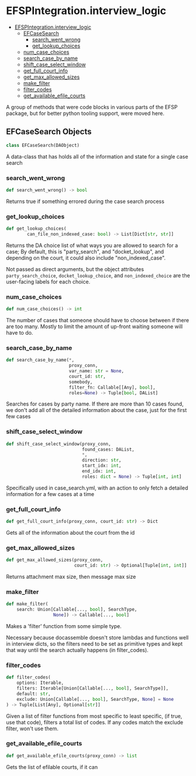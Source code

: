 # EFSPIntegration.interview_logic

* [EFSPIntegration.interview\_logic](#EFSPIntegration.interview_logic)
  * [EFCaseSearch](#EFSPIntegration.interview_logic.EFCaseSearch)
    * [search\_went\_wrong](#EFSPIntegration.interview_logic.EFCaseSearch.search_went_wrong)
    * [get\_lookup\_choices](#EFSPIntegration.interview_logic.EFCaseSearch.get_lookup_choices)
  * [num\_case\_choices](#EFSPIntegration.interview_logic.num_case_choices)
  * [search\_case\_by\_name](#EFSPIntegration.interview_logic.search_case_by_name)
  * [shift\_case\_select\_window](#EFSPIntegration.interview_logic.shift_case_select_window)
  * [get\_full\_court\_info](#EFSPIntegration.interview_logic.get_full_court_info)
  * [get\_max\_allowed\_sizes](#EFSPIntegration.interview_logic.get_max_allowed_sizes)
  * [make\_filter](#EFSPIntegration.interview_logic.make_filter)
  * [filter\_codes](#EFSPIntegration.interview_logic.filter_codes)
  * [get\_available\_efile\_courts](#EFSPIntegration.interview_logic.get_available_efile_courts)


A group of methods that were code blocks in various parts of the EFSP
package, but for better python tooling support, were moved here.

<a id="EFSPIntegration.interview_logic.EFCaseSearch"></a>

## EFCaseSearch Objects

```python
class EFCaseSearch(DAObject)
```

A data-class that has holds all of the information and state for a single case search

<a id="EFSPIntegration.interview_logic.EFCaseSearch.search_went_wrong"></a>

### search\_went\_wrong

```python
def search_went_wrong() -> bool
```

Returns true if something errored during the case search process

<a id="EFSPIntegration.interview_logic.EFCaseSearch.get_lookup_choices"></a>

### get\_lookup\_choices

```python
def get_lookup_choices(
        can_file_non_indexed_case: bool) -> List[Dict[str, str]]
```

Returns the DA choice list of what ways you are allowed to search for a case;
By default, this is &quot;party_search&quot;, and &quot;docket_lookup&quot;, and depending on the
court, it could also include &quot;non_indexed_case&quot;.

Not passed as direct arguments, but the object attributes `party_search_choice`,
`docket_lookup_choice`, and `non_indexed_choice` are the user-facing labels
for each choice.

<a id="EFSPIntegration.interview_logic.num_case_choices"></a>

### num\_case\_choices

```python
def num_case_choices() -> int
```

The number of cases that someone should have to choose between if there are too many.
Mostly to limit the amount of up-front waiting someone will have to do.

<a id="EFSPIntegration.interview_logic.search_case_by_name"></a>

### search\_case\_by\_name

```python
def search_case_by_name(*,
                        proxy_conn,
                        var_name: str = None,
                        court_id: str,
                        somebody,
                        filter_fn: Callable[[Any], bool],
                        roles=None) -> Tuple[bool, DAList]
```

Searches for cases by party name. If there are more than 10 cases found, we don&#x27;t
add all of the detailed information about the case, just for the first few cases

<a id="EFSPIntegration.interview_logic.shift_case_select_window"></a>

### shift\_case\_select\_window

```python
def shift_case_select_window(proxy_conn,
                             found_cases: DAList,
                             *,
                             direction: str,
                             start_idx: int,
                             end_idx: int,
                             roles: dict = None) -> Tuple[int, int]
```

Specifically used in case_search.yml, with an action to only fetch a detailed information
for a few cases at a time

<a id="EFSPIntegration.interview_logic.get_full_court_info"></a>

### get\_full\_court\_info

```python
def get_full_court_info(proxy_conn, court_id: str) -> Dict
```

Gets all of the information about the court from the id

<a id="EFSPIntegration.interview_logic.get_max_allowed_sizes"></a>

### get\_max\_allowed\_sizes

```python
def get_max_allowed_sizes(proxy_conn,
                          court_id: str) -> Optional[Tuple[int, int]]
```

Returns attachment max size, then message max size

<a id="EFSPIntegration.interview_logic.make_filter"></a>

### make\_filter

```python
def make_filter(
    search: Union[Callable[..., bool], SearchType,
                  None]) -> Callable[..., bool]
```

Makes a &#x27;filter&#x27; function from some simple type.

Necessary because docassemble doesn&#x27;t store lambdas and functions well in
interview dicts, so the filters need to be set as primitive types and kept
that way until the search actually happens (in filter_codes).

<a id="EFSPIntegration.interview_logic.filter_codes"></a>

### filter\_codes

```python
def filter_codes(
    options: Iterable,
    filters: Iterable[Union[Callable[..., bool], SearchType]],
    default: str,
    exclude: Union[Callable[..., bool], SearchType, None] = None
) -> Tuple[List[Any], Optional[str]]
```

Given a list of filter functions from most specific to least specific,
(if true, use that code), filters a total list of codes. If any codes match the exclude filter, won&#x27;t use them.

<a id="EFSPIntegration.interview_logic.get_available_efile_courts"></a>

### get\_available\_efile\_courts

```python
def get_available_efile_courts(proxy_conn) -> list
```

Gets the list of efilable courts, if it can

